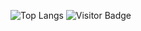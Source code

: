 ![Top Langs](https://github-readme-stats.vercel.app/api/top-langs/?username=Anup-Narkhede&hide=TeX&layout=compact)
![Visitor Badge](https://visitor-badge.laobi.icu/badge?page_id=Anup-Narkhede.aemmadi)
